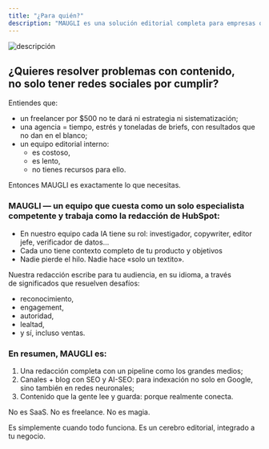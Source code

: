 ```yaml
---
title: "¿Para quién?"
description: "MAUGLI es una solución editorial completa para empresas que buscan contenido estratégico con resultados reales—ofreciendo la experiencia de todo un equipo de medios al costo de un especialista, generando reconocimiento, engagement, autoridad y ventas a través de contenido consistente enfocado en la audiencia."
---
```

![descripción](/assets/og_image_es.webp)

## ¿Quieres resolver problemas con contenido, no solo tener redes sociales por cumplir?

Entiendes que:

- un freelancer por $500 no te dará ni estrategia ni sistematización;
- una agencia = tiempo, estrés y toneladas de briefs, con resultados que no dan en el blanco;
- un equipo editorial interno:
  - es costoso,
  - es lento,
  - no tienes recursos para ello.

Entonces MAUGLI es exactamente lo que necesitas.

### MAUGLI — un equipo que cuesta como un solo especialista competente y trabaja como la redacción de HubSpot:

- En nuestro equipo cada IA tiene su rol: investigador, copywriter, editor jefe, verificador de datos…
- Cada uno tiene contexto completo de tu producto y objetivos
- Nadie pierde el hilo. Nadie hace «solo un textito».

Nuestra redacción escribe para tu audiencia, en su idioma, a través de significados que resuelven desafíos:

- reconocimiento,
- engagement,
- autoridad,
- lealtad,
- y sí, incluso ventas.

### En resumen, MAUGLI es:

1. Una redacción completa con un pipeline como los grandes medios;
2. Canales + blog con SEO y AI-SEO: para indexación no solo en Google, sino también en redes neuronales;
3. Contenido que la gente lee y guarda: porque realmente conecta.

No es SaaS. No es freelance. No es magia.

Es simplemente cuando todo funciona. Es un cerebro editorial, integrado a tu negocio.
